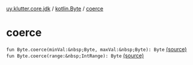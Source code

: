 [uy.klutter.core.jdk](../index.md) / [kotlin.Byte](index.md) / [coerce](.)


# coerce
`fun Byte.coerce(minVal:&nbsp;Byte, maxVal:&nbsp;Byte): Byte` [(source)](https://github.com/kohesive/klutter/blob/master/core-jdk6/src/main/kotlin/uy/klutter/core/jdk/Numbers.kt#L18)
`fun Byte.coerce(range:&nbsp;IntRange): Byte` [(source)](https://github.com/kohesive/klutter/blob/master/core-jdk6/src/main/kotlin/uy/klutter/core/jdk/Numbers.kt#L19)



